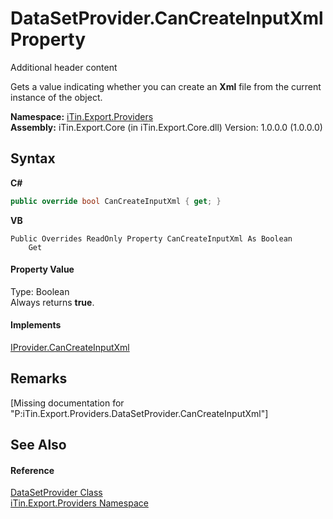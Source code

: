 # DataSetProvider.CanCreateInputXml Property 
Additional header content 

Gets a value indicating whether you can create an <strong>Xml</strong> file from the current instance of the object.

**Namespace:**&nbsp;<a href="N_iTin_Export_Providers">iTin.Export.Providers</a><br />**Assembly:**&nbsp;iTin.Export.Core (in iTin.Export.Core.dll) Version: 1.0.0.0 (1.0.0.0)

## Syntax

**C#**<br />
``` C#
public override bool CanCreateInputXml { get; }
```

**VB**<br />
``` VB
Public Overrides ReadOnly Property CanCreateInputXml As Boolean
	Get
```


#### Property Value
Type: Boolean<br />Always returns <strong>true</strong>.

#### Implements
<a href="P_iTin_Export_ComponentModel_Provider_IProvider_CanCreateInputXml">IProvider.CanCreateInputXml</a><br />

## Remarks
\[Missing <remarks> documentation for "P:iTin.Export.Providers.DataSetProvider.CanCreateInputXml"\]

## See Also


#### Reference
<a href="T_iTin_Export_Providers_DataSetProvider">DataSetProvider Class</a><br /><a href="N_iTin_Export_Providers">iTin.Export.Providers Namespace</a><br />